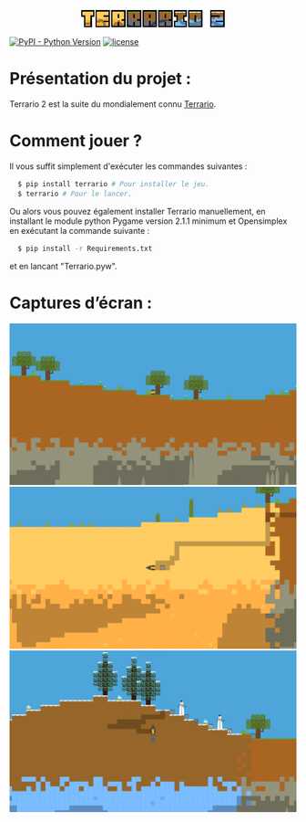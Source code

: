 <p align="center">
  <img src="Images/UI/Logo.png" alt="Terrario 2 Logo" width="50%">
</p>

[![PyPI - Python Version](https://img.shields.io/pypi/pyversions/terrario)](https://pypi.org/project/terrario/)
[![license](https://img.shields.io/github/license/MaitreRenard18/Terrario-2.svg)](https://github.com/MaitreRenard18/Terrario-2/blob/master/LICENSE)

# Présentation du projet :
Terrario 2 est la suite du mondialement connu [Terrario](https://github.com/MaitreRenard18/Terrario).

# Comment jouer ?
Il vous suffit simplement d'exécuter les commandes suivantes :
```bash
  $ pip install terrario # Pour installer le jeu.
  $ terrario # Pour le lancer.
```

Ou alors vous pouvez également installer Terrario manuellement, en installant le module python Pygame version 2.1.1 minimum et Opensimplex en exécutant la commande suivante :
```bash
  $ pip install -r Requirements.txt
```
et en lancant "Terrario.pyw".

# Captures d’écran :
![Forêt](Images/Screenshots/Forest.png)
![Desert](Images/Screenshots/Desert.png)
![Biome neige](Images/Screenshots/Snowy_biome.png)
